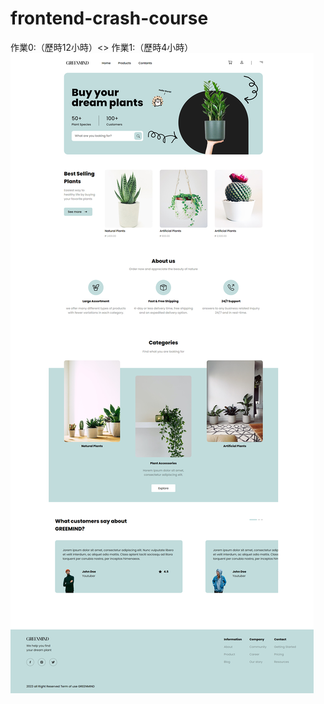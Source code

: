 # frontend-crash-course

作業0:（歷時12小時）<>
作業1:（歷時4小時）
![image](https://raw.githubusercontent.com/Heggi2243/frontend-crash-course/main/assignment%200/assignmen0-cover.png)
